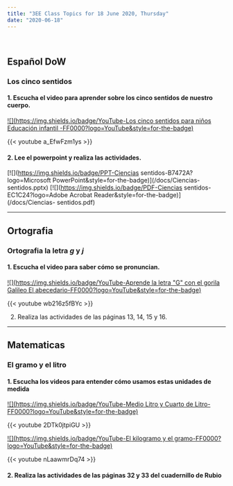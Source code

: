 ```yaml
---
title: "3EE Class Topics for 18 June 2020, Thursday"
date: "2020-06-18"
---
```


&nbsp;

## Español DoW

### Los cinco sentidos

#### 1. Escucha el video para aprender sobre los cinco sentidos de nuestro cuerpo.

[![](https://img.shields.io/badge/YouTube-Los cinco sentidos para niños Educación infantil
-FF0000?logo=YouTube&style=for-the-badge)](https://youtu.be/a_EfwFzm1ys)

{{< youtube a_EfwFzm1ys >}}

#### 2. Lee el powerpoint y realiza las actividades.

[![](https://img.shields.io/badge/PPT-Ciencias sentidos-B7472A?logo=Microsoft PowerPoint&style=for-the-badge)](/docs/Ciencias- sentidos.pptx) [![](https://img.shields.io/badge/PDF-Ciencias sentidos-EC1C24?logo=Adobe Acrobat Reader&style=for-the-badge)](/docs/Ciencias- sentidos.pdf)

<hr>

## Ortografia

### Ortografia la letra *g* y *j*

#### 1. Escucha el video para saber cómo se pronuncian.

[![](https://img.shields.io/badge/YouTube-Aprende la letra "G" con el gorila Galileo El abecedario-FF0000?logo=YouTube&style=for-the-badge)](https://youtu.be/wb216z5fBYc)

{{< youtube wb216z5fBYc >}}

2. Realiza las actividades de las páginas 13, 14, 15 y 16.


<hr>

## Matematicas

### El gramo y el litro

#### 1. Escucha los videos para entender cómo usamos estas unidades de medida

[![](https://img.shields.io/badge/YouTube-Medio Litro y Cuarto de Litro-FF0000?logo=YouTube&style=for-the-badge)](https://youtu.be/2DTk0jtpiGU)

{{< youtube 2DTk0jtpiGU >}}

[![](https://img.shields.io/badge/YouTube-El kilogramo y el gramo-FF0000?logo=YouTube&style=for-the-badge)](https://youtu.be/nLaawmrDq74)

{{< youtube nLaawmrDq74 >}}

#### 2. Realiza las actividades de las páginas 32 y 33 del cuadernillo de Rubio


<br/>
<br/>

